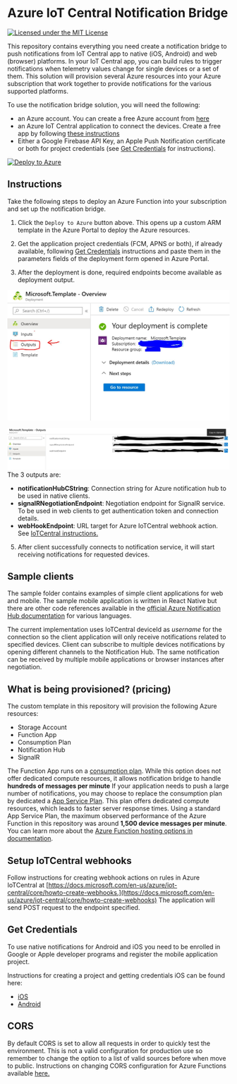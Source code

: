 # Azure IoT Central Notification Bridge

[![Licensed under the MIT License](https://img.shields.io/badge/License-MIT-blue.svg)](https://github.com/lucadruda/pocs/blob/master/keurig-notifications/azure-fn/LICENSE)

This repository contains everything you need create a notification bridge to push notifications from IoT Central app to native (iOS, Android) and web (browser) platforms. In your IoT Central app, you can build rules to trigger notifications when telemetry values change for single devices or a set of them. This solution will provision several Azure resources into your Azure subscription that work together to provide notifications for the various supported platforms.

To use the notification bridge solution, you will need the following:
- an Azure account. You can create a free Azure account from [here](https://aka.ms/aft-iot)
- an Azure IoT Central application to connect the devices. Create a free app by following [these instructions](https://docs.microsoft.com/en-us/azure/iot-central/quick-deploy-iot-central)
- Either a Google Firebase API Key, an Apple Push Notification certificate or both for project credentials (see [Get Credentials](#get-credentials) for instructions).

[![Deploy to Azure](http://azuredeploy.net/deploybutton.png)](https://portal.azure.com/#create/Microsoft.Template/uri/https%3A%2F%2Fraw.githubusercontent.com%2Flucadruda%2Freleases%2Fmaster%2Fazuredeploy.json)

## Instructions
Take the following steps to deploy an Azure Function into your subscription and set up the notification bridge.

1. Click the `Deploy to Azure` button above. This opens up a custom ARM template in the Azure Portal to deploy the Azure resources.

2. Get the application project credentials (FCM, APNS or both), if already available, following [Get Credentials](#get-credentials) instructions and paste them in the parameters fields of the deployment form opened in Azure Portal.

3. After the deployment is done, required endpoints become available as deployment output.

![Get template outputs](assets/template_output.jpg "Get deployment outputs")

![Read variables.](assets/output_variables.jpg "Read variables") The 3 outputs are:
- **notificationHubCString**: Connection string for Azure notification hub to be used in native clients.
- **signalRNegotiationEndpoint**: Negotiation endpoint for SignalR service. To be used in web clients to get authentication token and connection details.
- **webHookEndpoint**: URL target for Azure IoTCentral webhook action. See [IoTCentral instructions.](#setup-iotcentral-webhooks)


5. After client successfully connects to notification service, it will start receiving notifications for requested devices.

## Sample clients
The sample folder contains examples of simple client applications for web and mobile. The sample mobile application is written in React Native but there are other code references available in the [official Azure Notification Hub documentation](https://docs.microsoft.com/en-us/azure/notification-hubs/) for various languages.

The current implementation uses IoTCentral deviceId as *username* for the connection so the client application will only receive notifications related to specified devices. Client can subscribe to multiple devices notifications by opening different channels to the Notification Hub.
The same notification can be received by multiple mobile applications or browser instances after negotiation.

## What is being provisioned? (pricing)
The custom template in this repository will provision the following Azure resources:
- Storage Account
- Function App
- Consumption Plan
- Notification Hub
- SignalR

The Function App runs on a [consumption plan](https://azure.microsoft.com/en-us/pricing/details/functions/).
While this option does not offer dedicated compute resources, it allows notification bridge to handle
**hundreds of messages per minute**
If your application needs to push a large number of notifications, you may choose to replace the
consumption plan by dedicated a [App Service Plan](https://azure.microsoft.com/en-us/pricing/details/app-service/windows/).
This plan offers dedicated compute resources, which leads to faster server response times.
Using a standard App Service Plan, the maximum observed performance of the Azure Function in this repository was around
**1,500 device messages per minute**. You can learn more about the [Azure Function hosting options
in documentation](https://docs.microsoft.com/en-us/azure/azure-functions/functions-scale).


## Setup IoTCentral webhooks
Follow instructions for creating webhook actions on rules in Azure IoTCentral at [https://docs.microsoft.com/en-us/azure/iot-central/core/howto-create-webhooks.](https://docs.microsoft.com/en-us/azure/iot-central/core/howto-create-webhooks)
The application will send POST request to the endpoint specified.
## Get Credentials
To use native notifications for Android and iOS you need to be enrolled in Google or Apple developer programs and register the mobile application project.

Instructions for creating a project and getting credentials iOS can be found here:

- [iOS](https://docs.microsoft.com/en-us/azure/notification-hubs/notification-hubs-ios-apple-push-notification-apns-get-started#generate-the-certificate-signing-request-file)
- [Android](https://docs.microsoft.com/en-us/azure/notification-hubs/notification-hubs-android-push-notification-google-fcm-get-started#create-a-firebase-project-that-supports-fcm) 


## CORS
By default CORS is set to allow all requests in order to quickly test the environment. This is not a valid configuration for production use so remember to change the option to a list of valid sources before when move to public.
Instructions on changing CORS configuration for Azure Functions available [here.](https://docs.microsoft.com/en-us/azure/azure-functions/functions-how-to-use-azure-function-app-settings#cors)